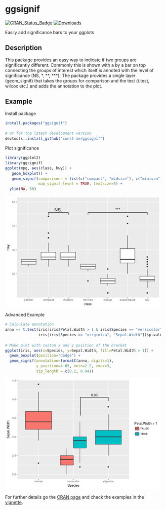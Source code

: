 ggsignif
================

[![CRAN\_Status\_Badge](https://www.r-pkg.org/badges/version/ggsignif)](https://cran.r-project.org/package=ggsignif) [![Downloads](https://cranlogs.r-pkg.org/badges/last-month/ggsignif?color=brightgreen)](https://cran.r-project.org/package=ggsignif)

Easily add significance bars to your ggplots

<!-- README.md is generated from README.Rmd. Please edit that file -->
Description
-----------

This package provides an easy way to indicate if two groups are significantly different. Commonly this is shown with a by a bar on top connecting the groups of interest which itself is annoted with the level of significance (NS, *, **, ***). The package provides a single layer (geom\_signif) that takes the groups for comparison and the test (t.test, wilcox etc.) and adds the annotation to the plot.

Example
-------

Install package

``` r
install.packages("ggsignif")

# Or for the latest development version
devtools::install_github("const-ae/ggsignif")
```

Plot significance

``` r
library(ggplot2)
library(ggsignif)
ggplot(mpg, aes(class, hwy)) +
   geom_boxplot() +
   geom_signif(comparisons = list(c("compact", "midsize"), c("minivan", "suv")),
               map_signif_level = TRUE, textsize=5) +
  ylim(NA, 50)
```

![](README-fig/simpe_comparison-1.png)

Advanced Example

``` r
# Calculate annotation
anno <- t.test(iris[iris$Petal.Width > 1 & iris$Species == "versicolor", "Sepal.Width"], 
               iris[iris$Species == "virginica", "Sepal.Width"])$p.value

# Make plot with custom x and y position of the bracket
ggplot(iris, aes(x=Species, y=Sepal.Width, fill=Petal.Width > 1)) +
  geom_boxplot(position="dodge") +
  geom_signif(annotation=formatC(anno, digits=1),
              y_position=4.05, xmin=2.2, xmax=3, 
              tip_length = c(0.2, 0.04))
```

![](README-fig/dodge_comparison-1.png)

For further details go the [CRAN page](https://CRAN.R-project.org/package=ggsignif) and check the examples in the [vignette](https://CRAN.R-project.org/package=ggsignif/vignettes/intro.html).
